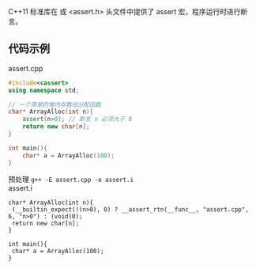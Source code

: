 C++11 标准库在 或 <assert.h> 头文件中提供了 assert 宏，程序运行时进行断言。<br>
## 代码示例<br>
assert.cpp
```.cpp
#include<cassert>
using namespace std;

// 一个简单的堆内存数组分配函数
char* ArrayAlloc(int n){
	assert(n>0); // 断言 n 必须大于 0
	return new char[n];
}

int main(){
	char* a = ArrayAlloc(100);
}
```
预处理 `g++ -E assert.cpp -o assert.i`<br>
assert.i
```.i
char* ArrayAlloc(int n){
 (__builtin_expect(!(n>0), 0) ? __assert_rtn(__func__, "assert.cpp", 6, "n>0") : (void)0);
 return new char[n];
}

int main(){
 char* a = ArrayAlloc(100);
}
```
